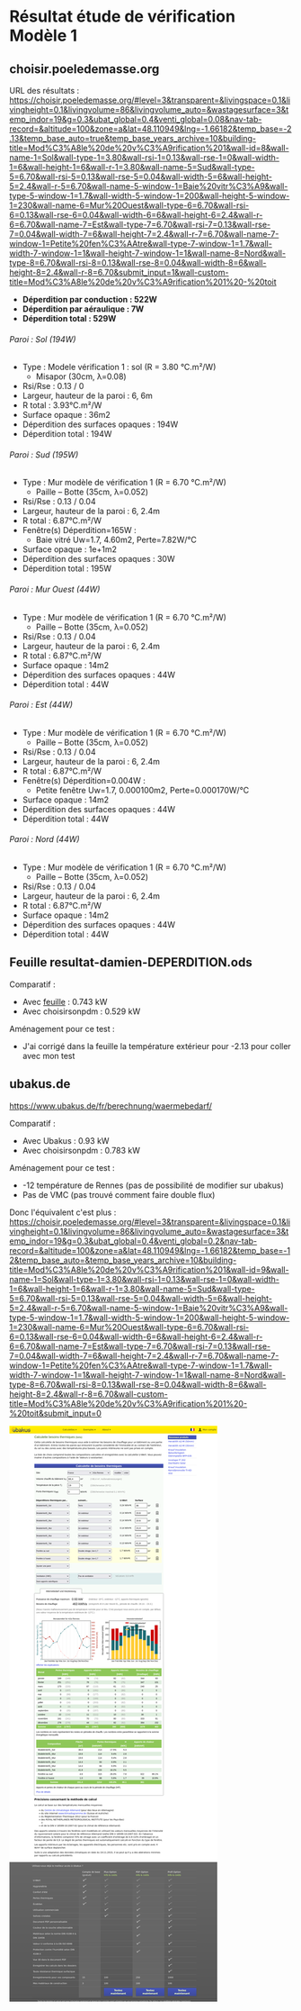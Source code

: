 # Résultat étude de vérification Modèle 1

## choisir.poeledemasse.org

URL des résultats : https://choisir.poeledemasse.org/#level=3&transparent=&livingspace=0.1&livingheight=0.1&livingvolume=86&livingvolume_auto=&wastagesurface=3&temp_indor=19&g=0.3&ubat_global=0.4&venti_global=0.08&nav-tab-record=&altitude=100&zone=a&lat=48.110949&lng=-1.66182&temp_base=-2.13&temp_base_auto=true&temp_base_years_archive=10&building-title=Mod%C3%A8le%20de%20v%C3%A9rification%201&wall-id=8&wall-name-1=Sol&wall-type-1=3.80&wall-rsi-1=0.13&wall-rse-1=0&wall-width-1=6&wall-height-1=6&wall-r-1=3.80&wall-name-5=Sud&wall-type-5=6.70&wall-rsi-5=0.13&wall-rse-5=0.04&wall-width-5=6&wall-height-5=2.4&wall-r-5=6.70&wall-name-5-window-1=Baie%20vitr%C3%A9&wall-type-5-window-1=1.7&wall-width-5-window-1=200&wall-height-5-window-1=230&wall-name-6=Mur%20Ouest&wall-type-6=6.70&wall-rsi-6=0.13&wall-rse-6=0.04&wall-width-6=6&wall-height-6=2.4&wall-r-6=6.70&wall-name-7=Est&wall-type-7=6.70&wall-rsi-7=0.13&wall-rse-7=0.04&wall-width-7=6&wall-height-7=2.4&wall-r-7=6.70&wall-name-7-window-1=Petite%20fen%C3%AAtre&wall-type-7-window-1=1.7&wall-width-7-window-1=1&wall-height-7-window-1=1&wall-name-8=Nord&wall-type-8=6.70&wall-rsi-8=0.13&wall-rse-8=0.04&wall-width-8=6&wall-height-8=2.4&wall-r-8=6.70&submit_input=1&wall-custom-title=Mod%C3%A8le%20de%20v%C3%A9rification%201%20-%20toit

* **Déperdition par conduction : 522W**
* **Déperdition par aéraulique : 7W**
* **Déperdition total : 529W**

###### Paroi : Sol (194W)

- Type : Modele vérification 1 : sol (R = 3.80 °C.m²/W)
  - Misapor (30cm, λ=0.08)
- Rsi/Rse : 0.13 /  0
- Largeur, hauteur de la paroi : 6, 6m
- R total : 3.93°C.m²/W
- Surface opaque : 36m2
- Déperdition des surfaces opaques : 194W
- Déperdition total : 194W

###### Paroi : Sud (195W)

- Type : Mur modèle de vérification 1 (R = 6.70 °C.m²/W)
  - Paille – Botte (35cm, λ=0.052)
- Rsi/Rse : 0.13 /  0.04
- Largeur, hauteur de la paroi : 6, 2.4m
- R total : 6.87°C.m²/W
- Fenêtre(s) Déperdition=165W  : 
  - Baie vitré  Uw=1.7, 4.60m2, Perte=7.82W/°C
- Surface opaque : 1e+1m2
- Déperdition des surfaces opaques : 30W
- Déperdition total : 195W

###### Paroi : Mur Ouest (44W)

- Type  : Mur modèle de vérification 1 (R = 6.70 °C.m²/W)
  - Paille – Botte (35cm, λ=0.052)
- Rsi/Rse : 0.13 /  0.04
- Largeur, hauteur de la paroi : 6, 2.4m
- R total : 6.87°C.m²/W
- Surface opaque : 14m2
- Déperdition des surfaces opaques : 44W
- Déperdition total : 44W

###### Paroi : Est (44W)

- Type  : Mur modèle de vérification 1 (R = 6.70 °C.m²/W)
  - Paille – Botte (35cm, λ=0.052)
- Rsi/Rse : 0.13 /  0.04
- Largeur, hauteur de la paroi : 6, 2.4m
- R total : 6.87°C.m²/W
- Fenêtre(s) Déperdition=0.004W  : 
  - Petite fenêtre  Uw=1.7, 0.000100m2, Perte=0.000170W/°C
- Surface opaque : 14m2
- Déperdition des surfaces opaques : 44W
- Déperdition total : 44W

###### Paroi : Nord (44W)

- Type  : Mur modèle de vérification 1 (R = 6.70 °C.m²/W)
  - Paille – Botte (35cm, λ=0.052)
- Rsi/Rse : 0.13 /  0.04
- Largeur, hauteur de la paroi : 6, 2.4m
- R total : 6.87°C.m²/W
- Surface opaque : 14m2
- Déperdition des surfaces opaques : 44W
- Déperdition total : 44W

## Feuille resultat-damien-DEPERDITION.ods

Comparatif : 

* Avec [feuille](resultat-damien-DEPERDITION.ods) : 0.743 kW
* Avec choisirsonpdm : 0.529 kW

Aménagement pour ce test :

* J'ai corrigé dans la feuille la température extérieur pour -2.13 pour coller avec mon test

## ubakus.de

https://www.ubakus.de/fr/berechnung/waermebedarf/

Comparatif : 

* Avec Ubakus : 0.93 kW
* Avec choisirsonpdm : 0.783 kW

Aménagement pour ce test :

* -12 température de Rennes (pas de possibilité de modifier sur ubakus)
* Pas de VMC (pas trouvé comment faire double flux)

Donc l'équivalent c'est plus : https://choisir.poeledemasse.org/#level=3&transparent=&livingspace=0.1&livingheight=0.1&livingvolume=86&livingvolume_auto=&wastagesurface=3&temp_indor=19&g=0.3&ubat_global=0.4&venti_global=0.2&nav-tab-record=&altitude=100&zone=a&lat=48.110949&lng=-1.66182&temp_base=-12&temp_base_auto=&temp_base_years_archive=10&building-title=Mod%C3%A8le%20de%20v%C3%A9rification%201&wall-id=9&wall-name-1=Sol&wall-type-1=3.80&wall-rsi-1=0.13&wall-rse-1=0&wall-width-1=6&wall-height-1=6&wall-r-1=3.80&wall-name-5=Sud&wall-type-5=6.70&wall-rsi-5=0.13&wall-rse-5=0.04&wall-width-5=6&wall-height-5=2.4&wall-r-5=6.70&wall-name-5-window-1=Baie%20vitr%C3%A9&wall-type-5-window-1=1.7&wall-width-5-window-1=200&wall-height-5-window-1=230&wall-name-6=Mur%20Ouest&wall-type-6=6.70&wall-rsi-6=0.13&wall-rse-6=0.04&wall-width-6=6&wall-height-6=2.4&wall-r-6=6.70&wall-name-7=Est&wall-type-7=6.70&wall-rsi-7=0.13&wall-rse-7=0.04&wall-width-7=6&wall-height-7=2.4&wall-r-7=6.70&wall-name-7-window-1=Petite%20fen%C3%AAtre&wall-type-7-window-1=1.7&wall-width-7-window-1=1&wall-height-7-window-1=1&wall-name-8=Nord&wall-type-8=6.70&wall-rsi-8=0.13&wall-rse-8=0.04&wall-width-8=6&wall-height-8=2.4&wall-r-8=6.70&wall-custom-title=Mod%C3%A8le%20de%20v%C3%A9rification%201%20-%20toit&submit_input=0

![](Resultat.assets/ubakus-1bis.png)